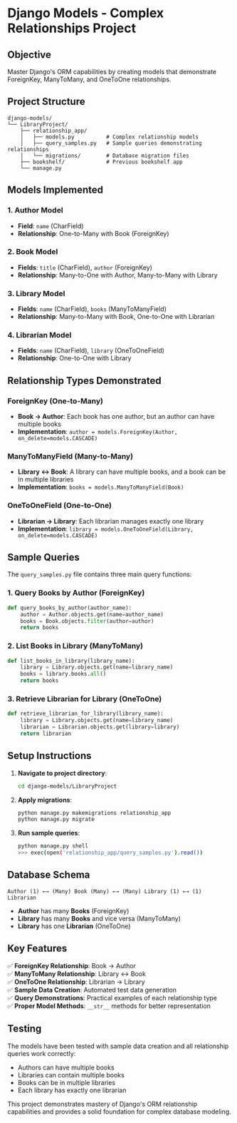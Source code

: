 # Django Models - Complex Relationships Project

## Objective
Master Django's ORM capabilities by creating models that demonstrate ForeignKey, ManyToMany, and OneToOne relationships.

## Project Structure
```
django-models/
└── LibraryProject/
    ├── relationship_app/
    │   ├── models.py          # Complex relationship models
    │   ├── query_samples.py   # Sample queries demonstrating relationships
    │   └── migrations/        # Database migration files
    ├── bookshelf/             # Previous bookshelf app
    └── manage.py
```

## Models Implemented

### 1. Author Model
- **Field**: `name` (CharField)
- **Relationship**: One-to-Many with Book (ForeignKey)

### 2. Book Model  
- **Fields**: `title` (CharField), `author` (ForeignKey)
- **Relationship**: Many-to-One with Author, Many-to-Many with Library

### 3. Library Model
- **Fields**: `name` (CharField), `books` (ManyToManyField)
- **Relationship**: Many-to-Many with Book, One-to-One with Librarian

### 4. Librarian Model
- **Fields**: `name` (CharField), `library` (OneToOneField)
- **Relationship**: One-to-One with Library

## Relationship Types Demonstrated

### ForeignKey (One-to-Many)
- **Book → Author**: Each book has one author, but an author can have multiple books
- **Implementation**: `author = models.ForeignKey(Author, on_delete=models.CASCADE)`

### ManyToManyField (Many-to-Many)
- **Library ↔ Book**: A library can have multiple books, and a book can be in multiple libraries
- **Implementation**: `books = models.ManyToManyField(Book)`

### OneToOneField (One-to-One)
- **Librarian → Library**: Each librarian manages exactly one library
- **Implementation**: `library = models.OneToOneField(Library, on_delete=models.CASCADE)`

## Sample Queries

The `query_samples.py` file contains three main query functions:

### 1. Query Books by Author (ForeignKey)
```python
def query_books_by_author(author_name):
    author = Author.objects.get(name=author_name)
    books = Book.objects.filter(author=author)
    return books
```

### 2. List Books in Library (ManyToMany)
```python
def list_books_in_library(library_name):
    library = Library.objects.get(name=library_name)
    books = library.books.all()
    return books
```

### 3. Retrieve Librarian for Library (OneToOne)
```python
def retrieve_librarian_for_library(library_name):
    library = Library.objects.get(name=library_name)
    librarian = Librarian.objects.get(library=library)
    return librarian
```

## Setup Instructions

1. **Navigate to project directory**:
   ```bash
   cd django-models/LibraryProject
   ```

2. **Apply migrations**:
   ```bash
   python manage.py makemigrations relationship_app
   python manage.py migrate
   ```

3. **Run sample queries**:
   ```bash
   python manage.py shell
   >>> exec(open('relationship_app/query_samples.py').read())
   ```

## Database Schema

```
Author (1) ←→ (Many) Book (Many) ←→ (Many) Library (1) ←→ (1) Librarian
```

- **Author** has many **Books** (ForeignKey)
- **Library** has many **Books** and vice versa (ManyToMany)  
- **Library** has one **Librarian** (OneToOne)

## Key Features

✅ **ForeignKey Relationship**: Book → Author  
✅ **ManyToMany Relationship**: Library ↔ Book  
✅ **OneToOne Relationship**: Librarian → Library  
✅ **Sample Data Creation**: Automated test data generation  
✅ **Query Demonstrations**: Practical examples of each relationship type  
✅ **Proper Model Methods**: `__str__` methods for better representation  

## Testing

The models have been tested with sample data creation and all relationship queries work correctly:

- Authors can have multiple books
- Libraries can contain multiple books
- Books can be in multiple libraries  
- Each library has exactly one librarian

This project demonstrates mastery of Django's ORM relationship capabilities and provides a solid foundation for complex database modeling.
